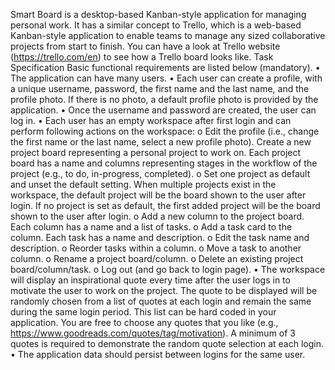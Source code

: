 Smart Board is a desktop-based Kanban-style application for managing personal work. It has a similar concept to Trello,
which is a web-based Kanban-style application to enable teams to manage any sized collaborative projects from start to
finish. You can have a look at Trello website (https://trello.com/en) to see how a Trello board looks like.
Task Specification
Basic functional requirements are listed below (mandatory).
• The application can have many users.
• Each user can create a profile, with a unique username, password, the first name and the last name, and the
profile photo. If there is no photo, a default profile photo is provided by the application.
• Once the username and password are created, the user can log in.
• Each user has an empty workspace after first login and can perform following actions on the workspace:
o Edit the profile (i.e., change the first name or the last name, select a new profile photo).
Create a new project board representing a personal project to work on. Each project board has a name
and columns representing stages in the workflow of the project (e.g., to do, in-progress, completed).
o Set one project as default and unset the default setting. When multiple projects exist in the workspace,
the default project will be the board shown to the user after login. If no project is set as default, the first
added project will be the board shown to the user after login.
o Add a new column to the project board. Each column has a name and a list of tasks.
o Add a task card to the column. Each task has a name and description.
o Edit the task name and description.
o Reorder tasks within a column.
o Move a task to another column.
o Rename a project board/column.
o Delete an existing project board/column/task.
o Log out (and go back to login page).
• The workspace will display an inspirational quote every time after the user logs in to motivate the user to work
on the project. The quote to be displayed will be randomly chosen from a list of quotes at each login and remain
the same during the same login period. This list can be hard coded in your application. You are free to choose any
quotes that you like (e.g., https://www.goodreads.com/quotes/tag/motivation). A minimum of 3 quotes is
required to demonstrate the random quote selection at each login.
• The application data should persist between logins for the same user.
